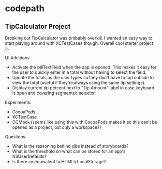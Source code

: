 codepath
========

TipCalculator Project
----------------------

Breaking out TipCalculator was probably overkill. I wanted an easy way to start playing around with XCTestCases though. Overall cool starter project :).

UI Additions:
- Activate the billTextField when the app is opened. This makes it easy for the
  user to quickly enter in a total without having to select the field.
- Update the totals as the user types so they don't have to tap outside to view
  the total (useful if they're always using the same tip settings).
- Display current tip percent next to "Tip Amount" label in case keyboard is
  open and covering segmented selector.

Experiments:
- CocoaPods
- XCTestCase
- OCMock (seems like using this with CocoaPods makes it so this can't be opened
  as a project, but only a workspace?)

Questions:
- What is the reasoning behind xibs instead of storyboards?
- What is the threshold on what can be stored for an app's NSUserDefaults?
- Is there an equivalent to HTML5 LocalStorage?
